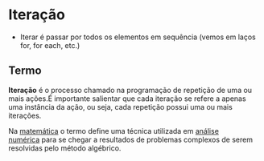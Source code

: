 # Iteração
- Iterar é passar por todos os elementos em sequência (vemos em laços for, for each, etc.)

## Termo
**Iteração** é o processo chamado na programação de repetição de uma ou mais ações.É importante salientar que cada iteração se refere a apenas uma instância da ação, ou seja, cada repetição possui uma ou mais iterações.

Na [matemática](https://pt.wikipedia.org/wiki/Matem%C3%A1tica "Matemática") o termo define uma técnica utilizada em [análise numérica](https://pt.wikipedia.org/wiki/An%C3%A1lise_num%C3%A9rica) para se chegar a resultados de problemas complexos de serem resolvidas pelo método algébrico.
